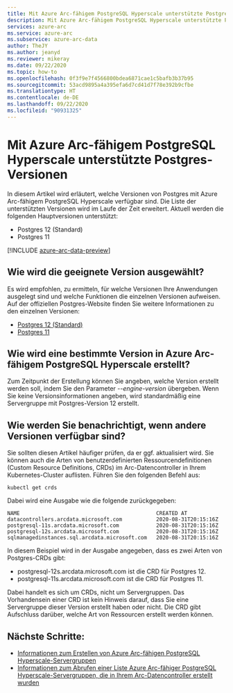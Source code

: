 ```yaml
---
title: Mit Azure Arc-fähigem PostgreSQL Hyperscale unterstützte Postgres-Versionen
description: Mit Azure Arc-fähigem PostgreSQL Hyperscale unterstützte Postgres-Versionen
services: azure-arc
ms.service: azure-arc
ms.subservice: azure-arc-data
author: TheJY
ms.author: jeanyd
ms.reviewer: mikeray
ms.date: 09/22/2020
ms.topic: how-to
ms.openlocfilehash: 0f3f9e7f4566800bdea6871cae1c5bafb3b37b95
ms.sourcegitcommit: 53acd9895a4a395efa6d7cd41d7f78e392b9cfbe
ms.translationtype: HT
ms.contentlocale: de-DE
ms.lasthandoff: 09/22/2020
ms.locfileid: "90931325"
---
```

# <a name="supported-versions-of-postgres-with-azure-arc-enabled-postgresql-hyperscale"></a>Mit Azure Arc-fähigem PostgreSQL Hyperscale unterstützte Postgres-Versionen

In diesem Artikel wird erläutert, welche Versionen von Postgres mit Azure Arc-fähigem PostgreSQL Hyperscale verfügbar sind.
Die Liste der unterstützten Versionen wird im Laufe der Zeit erweitert. Aktuell werden die folgenden Hauptversionen unterstützt:
- Postgres 12 (Standard)
- Postgres 11

[!INCLUDE [azure-arc-data-preview](../../../includes/azure-arc-data-preview.md)]

## <a name="how-to-chose-between-versions"></a>Wie wird die geeignete Version ausgewählt?
Es wird empfohlen, zu ermitteln, für welche Versionen Ihre Anwendungen ausgelegt sind und welche Funktionen die einzelnen Versionen aufweisen. Auf der offiziellen Postgres-Website finden Sie weitere Informationen zu den einzelnen Versionen:
- [Postgres 12 (Standard)](https://www.postgresql.org/docs/12/index.html)
- [Postgres 11](https://www.postgresql.org/docs/11/index.html)

## <a name="how-to-create-a-particular-version-in-azure-arc-enabled-postgresql-hyperscale"></a>Wie wird eine bestimmte Version in Azure Arc-fähigem PostgreSQL Hyperscale erstellt?
Zum Zeitpunkt der Erstellung können Sie angeben, welche Version erstellt werden soll, indem Sie den Parameter _--engine-version_ übergeben. Wenn Sie keine Versionsinformationen angeben, wird standardmäßig eine Servergruppe mit Postgres-Version 12 erstellt.

## <a name="how-do-be-notified-when-other-versions-are-available"></a>Wie werden Sie benachrichtigt, wenn andere Versionen verfügbar sind?
Sie sollten diesen Artikel häufiger prüfen, da er ggf. aktualisiert wird. Sie können auch die Arten von benutzerdefinierten Ressourcendefinitionen (Custom Resource Definitions, CRDs) im Arc-Datencontroller in Ihrem Kubernetes-Cluster auflisten.
Führen Sie den folgenden Befehl aus:
```console
kubectl get crds
```

Dabei wird eine Ausgabe wie die folgende zurückgegeben:
```console
NAME                                            CREATED AT
datacontrollers.arcdata.microsoft.com           2020-08-31T20:15:16Z
postgresql-11s.arcdata.microsoft.com            2020-08-31T20:15:16Z
postgresql-12s.arcdata.microsoft.com            2020-08-31T20:15:16Z
sqlmanagedinstances.sql.arcdata.microsoft.com   2020-08-31T20:15:16Z
```

In diesem Beispiel wird in der Ausgabe angegeben, dass es zwei Arten von Postgres-CRDs gibt:
- postgresql-12s.arcdata.microsoft.com ist die CRD für Postgres 12.
- postgresql-11s.arcdata.microsoft.com ist die CRD für Postgres 11.

Dabei handelt es sich um CRDs, nicht um Servergruppen. Das Vorhandensein einer CRD ist kein Hinweis darauf, dass Sie eine Servergruppe dieser Version erstellt haben oder nicht.
Die CRD gibt Aufschluss darüber, welche Art von Ressourcen erstellt werden können.

## <a name="next-steps"></a>Nächste Schritte:
- [Informationen zum Erstellen von Azure Arc-fähigen PostgreSQL Hyperscale-Servergruppen](create-postgresql-hyperscale-server-group.md)
- [Informationen zum Abrufen einer Liste Azure Arc-fähiger PostgreSQL Hyperscale-Servergruppen, die in Ihrem Arc-Datencontroller erstellt wurden](list-server-groups-postgres-hyperscale.md)
